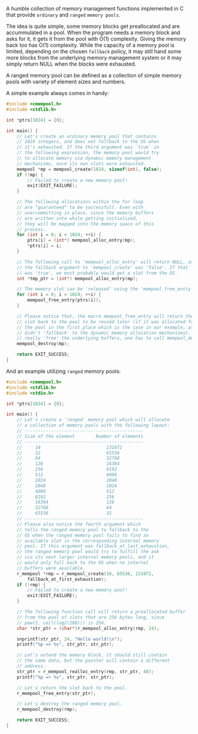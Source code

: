 A humble collection of memory management functions implemented in C that
provide `ordinary` and `ranged` `memory pools`.

The idea is quite simple, some memory blocks get preallocated and are
accummulated in a pool. When the program needs a memory block and asks
for it, it gets it from the pool with O(1) complexity. Giving the memory
back too has O(1) complexity. While the capacity of a memory pool is
limited, depending on the chosen `fallback` policy, it may still hand
some more blocks from the underlying memory management system or it
may simply return NULL when the blocks were exhausted.

A ranged memory pool can be defined as a collection of simple memory
pools with variety of element sizes and numbers.

A simple example always comes in handy:

```c
#include <cmempool.h>
#include <stdlib.h>

int *ptrs[1024] = {0};

int main() {
    // Let's create an ordinary memory pool that contains
    // 1024 integers, and does not fallback to the OS when
    // it's exhausted. If the third argument was `true` in
    // the following expression, the memory pool would try
    // to allocate memory via dynamic memory management
    // mechanisms, once its own slots were exhausted.
    mempool *mp = mempool_create(1024, sizeof(int), false);
    if (!mp) {
        // Failed to create a new memory pool!
        exit(EXIT_FAILURE);
    }

    // The following allocations within the for loop
    // are "guaranteed" to be successfull. Even with
    // overcommitting in place, since the memory buffers
    // are written into while getting initialized,
    // they will be mapped into the memory space of this
    // process.
    for (int i = 0; i < 1024; ++i) {
        ptrs[i] = (int*) mempool_alloc_entry(mp);
        *ptrs[i] = i;
    }

    // The following call to 'mempool_alloc_entry' will return NULL, as
    // the fallback argument to 'mempool_create' was 'false'. If that
    // was 'true', we most probably would get a slot from the OS.
    int *tmp_ptr = (int*) mempool_alloc_entry(mp);

    // The memory slot can be 'released' using the 'mempool_free_entry' macro
    for (int i = 0; i < 1024; ++i) {
        mempool_free_entry(ptrs[i]);
    }

    // Please notice that, the macro mempool_free_entry will return the
    // slot back to the pool to be reused later (if it was allocated from
    // the pool in the first place which is the case in our example, as we
    // didn't 'fallback' to the dynamic memory allocation mechanisms). To
    // really 'free' the underlying buffers, one has to call mempool_destroy.
    mempool_destroy(mp);

    return EXIT_SUCCESS;
}
```

And an example utilizing `ranged` memory pools:

```c
#include <cmempool.h>
#include <stdlib.h>
#include <stdio.h>

int *ptrs[1024] = {0};

int main() {
    // Let's create a `ranged` memory pool which will allocate
    // a collection of memory pools with the following layout:
    // ---------------------------------------------
    // Size of the element        Number of elements
    // ---------------------------------------------
    //     16                         131072
    //     32                         65536
    //     64                         32768
    //     128                        16384
    //     256                        8192
    //     512                        4096
    //     1024                       2048
    //     2048                       1024
    //     4096                       512
    //     8192                       256
    //     16384                      128
    //     32768                      64
    //     65536                      32
    // ---------------------------------------------
    // Please also notice the fourth argument which
    // tells the ranged memory pool to fallback to the
    // OS when the ranged memory pool fails to find an
    // available slot in the corresponding internal memory
    // pool. If this argument was fallback_at_last_exhaustion,
    // the ranged memory pool would try to fulfill the ask
    // via its next larger internal memory pools, and it
    // would only fall back to the OS when no internal
    // buffers were available.
    r_mempool *rmp = r_mempool_create(16, 65536, 131072,
        fallback_at_first_exhaustion);
    if (!rmp) {
        // Failed to create a new memory pool!
        exit(EXIT_FAILURE);
    }

    // The following function call will return a preallocated buffer
    // from the pool of slots that are 256 bytes long, since
    // pow(2, ceil(log2(200))) is 256.
    char *str_ptr = (char*)r_mempool_alloc_entry(rmp, 24);

    snprintf(str_ptr, 24, "Hello world!\n");
    printf("%p => %s", str_ptr, str_ptr);

	// Let's extend the memory block, it should still contain
	// the same data, but the pointer will contain a different
	// address.
	str_ptr = r_mempool_realloc_entry(rmp, str_ptr, 48);
    printf("%p => %s", str_ptr, str_ptr);

    // Let's return the slot back to the pool.
    r_mempool_free_entry(str_ptr);

    // Let's destroy the ranged memory pool.
    r_mempool_destroy(rmp);

    return EXIT_SUCCESS;
}
```
